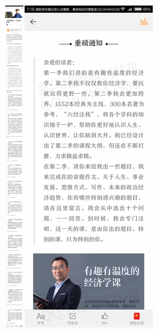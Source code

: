![](../../images/2017年08月/HF0830大局观梳理：人是理性的吗？.jpg)
![](../../images/2017年08月/HF0830大局观梳理：人是理性的吗？2.jpg)
